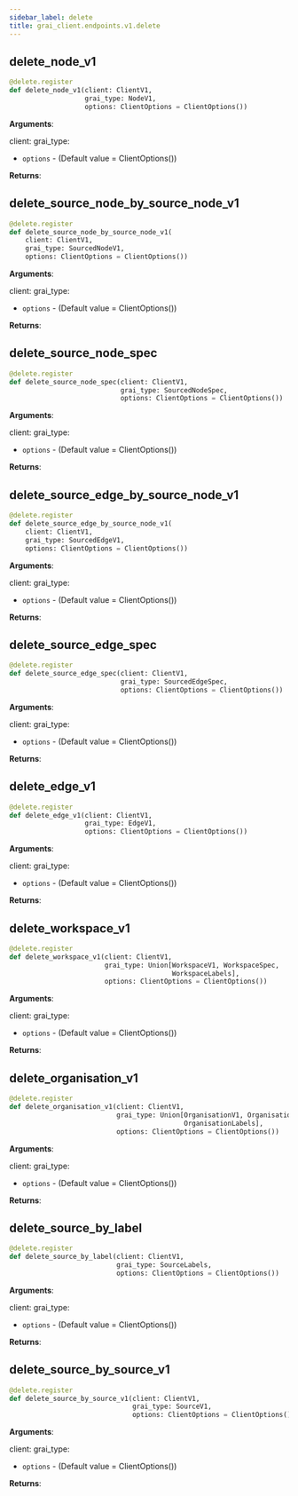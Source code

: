 ```yaml
---
sidebar_label: delete
title: grai_client.endpoints.v1.delete
---
```


## delete\_node\_v1

```python
@delete.register
def delete_node_v1(client: ClientV1,
                   grai_type: NodeV1,
                   options: ClientOptions = ClientOptions())
```

**Arguments**:

  client:
  grai_type:
- `options` - (Default value = ClientOptions())


**Returns**:



## delete\_source\_node\_by\_source\_node\_v1

```python
@delete.register
def delete_source_node_by_source_node_v1(
    client: ClientV1,
    grai_type: SourcedNodeV1,
    options: ClientOptions = ClientOptions())
```

**Arguments**:

  client:
  grai_type:
- `options` - (Default value = ClientOptions())


**Returns**:



## delete\_source\_node\_spec

```python
@delete.register
def delete_source_node_spec(client: ClientV1,
                            grai_type: SourcedNodeSpec,
                            options: ClientOptions = ClientOptions())
```

**Arguments**:

  client:
  grai_type:
- `options` - (Default value = ClientOptions())


**Returns**:



## delete\_source\_edge\_by\_source\_node\_v1

```python
@delete.register
def delete_source_edge_by_source_node_v1(
    client: ClientV1,
    grai_type: SourcedEdgeV1,
    options: ClientOptions = ClientOptions())
```

**Arguments**:

  client:
  grai_type:
- `options` - (Default value = ClientOptions())


**Returns**:



## delete\_source\_edge\_spec

```python
@delete.register
def delete_source_edge_spec(client: ClientV1,
                            grai_type: SourcedEdgeSpec,
                            options: ClientOptions = ClientOptions())
```

**Arguments**:

  client:
  grai_type:
- `options` - (Default value = ClientOptions())


**Returns**:



## delete\_edge\_v1

```python
@delete.register
def delete_edge_v1(client: ClientV1,
                   grai_type: EdgeV1,
                   options: ClientOptions = ClientOptions())
```

**Arguments**:

  client:
  grai_type:
- `options` - (Default value = ClientOptions())


**Returns**:



## delete\_workspace\_v1

```python
@delete.register
def delete_workspace_v1(client: ClientV1,
                        grai_type: Union[WorkspaceV1, WorkspaceSpec,
                                         WorkspaceLabels],
                        options: ClientOptions = ClientOptions())
```

**Arguments**:

  client:
  grai_type:
- `options` - (Default value = ClientOptions())


**Returns**:



## delete\_organisation\_v1

```python
@delete.register
def delete_organisation_v1(client: ClientV1,
                           grai_type: Union[OrganisationV1, OrganisationSpec,
                                            OrganisationLabels],
                           options: ClientOptions = ClientOptions())
```

**Arguments**:

  client:
  grai_type:
- `options` - (Default value = ClientOptions())


**Returns**:



## delete\_source\_by\_label

```python
@delete.register
def delete_source_by_label(client: ClientV1,
                           grai_type: SourceLabels,
                           options: ClientOptions = ClientOptions())
```

**Arguments**:

  client:
  grai_type:
- `options` - (Default value = ClientOptions())


**Returns**:



## delete\_source\_by\_source\_v1

```python
@delete.register
def delete_source_by_source_v1(client: ClientV1,
                               grai_type: SourceV1,
                               options: ClientOptions = ClientOptions())
```

**Arguments**:

  client:
  grai_type:
- `options` - (Default value = ClientOptions())


**Returns**:
